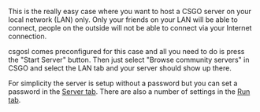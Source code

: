 This is the really easy case where you want to host a CSGO server on your local network (LAN) only. Only your friends on your LAN will be able to connect, people on the outside will not be able to connect via your Internet connection.

csgosl comes preconfigured for this case and all you need to do is press the "Start Server" button. Then just select "Browse community servers" in CSGO and select the LAN tab and your server should show up there.

For simplicity the server is setup without a password but you can set a password in the [Server tab](https://github.com/lenosisnickerboa/csgosl/wiki/Help-on-Server). There are also a number of settings in the [Run tab](https://github.com/lenosisnickerboa/csgosl/wiki/Help-on-Run).